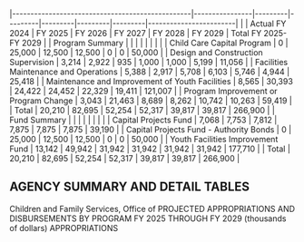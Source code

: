 |-------------------------------------------------|----------------|---------|---------|---------|---------|---------|------------------------|
|                                                 | Actual FY 2024 | FY 2025 | FY 2026 | FY 2027 | FY 2028 | FY 2029 | Total FY 2025- FY 2029 |
| Program Summary                                 |                |         |         |         |         |         |                        |
| Child Care Capital Program                      | 0              | 25,000  | 12,500  | 12,500  | 0       | 0       | 50,000                 |
| Design and Construction Supervision             | 3,214          | 2,922   | 935     | 1,000   | 1,000   | 5,199   | 11,056                 |
| Facilities Maintenance and Operations           | 5,388          | 2,917   | 5,708   | 6,103   | 5,746   | 4,944   | 25,418                 |
| Maintenance and Improvement of Youth Facilities | 8,565          | 30,393  | 24,422  | 24,452  | 22,329  | 19,411  | 121,007                |
| Program Improvement or Program Change           | 3,043          | 21,463  | 8,689   | 8,262   | 10,742  | 10,263  | 59,419                 |
| Total                                           | 20,210         | 82,695  | 52,254  | 52,317  | 39,817  | 39,817  | 266,900                |
| Fund Summary                                    |                |         |         |         |         |         |                        |
| Capital Projects Fund                           | 7,068          | 7,753   | 7,812   | 7,875   | 7,875   | 7,875   | 39,190                 |
| Capital Projects Fund - Authority Bonds         | 0              | 25,000  | 12,500  | 12,500  | 0       | 0       | 50,000                 |
| Youth Facilities Improvement Fund               | 13,142         | 49,942  | 31,942  | 31,942  | 31,942  | 31,942  | 177,710                |
| Total                                           | 20,210         | 82,695  | 52,254  | 52,317  | 39,817  | 39,817  | 266,900                |

## **AGENCY SUMMARY AND DETAIL TABLES**

Children and Family Services, Office of PROJECTED APPROPRIATIONS AND DISBURSEMENTS BY PROGRAM FY 2025 THROUGH FY 2029 (thousands of dollars) APPROPRIATIONS
